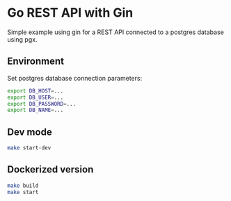 # Go REST API with Gin

Simple example using gin for a REST API connected to a postgres database using pgx.

## Environment

Set postgres database connection parameters:

```bash
export DB_HOST=...
export DB_USER=...
export DB_PASSWORD=...
export DB_NAME=...
```

## Dev mode

```bash
make start-dev
```

## Dockerized version

```bash
make build
make start
```
